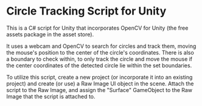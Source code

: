 # Circle Tracking Script for Unity

This is a C# script for Unity that incorporates OpenCV for Unity (the free assets package in the asset store).

It uses a webcam and OpenCV to search for circles and track them, moving the mouse's position to the center of the circle's coordinates. There is also a boundary to check within, to only track the circle and move the mouse if the center coordinates of the detected circle lie within the set boundaries.

To utilize this script, create a new project (or incorporate it into an existing project) and create (or use) a Raw Image UI object in the scene. Attach the script to the Raw Image, and assign the "Surface" GameObject to the Raw Image that the script is attached to.